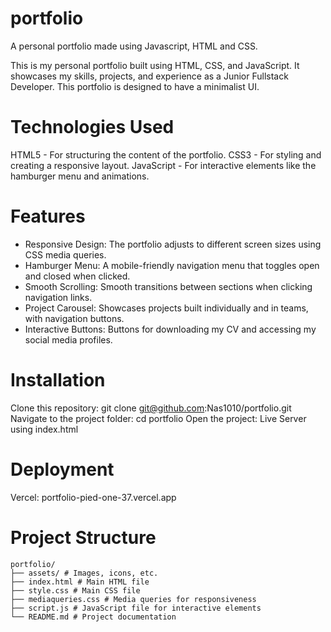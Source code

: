 # portfolio

A personal portfolio made using Javascript, HTML and CSS.

This is my personal portfolio built using HTML, CSS, and JavaScript. It showcases my skills, projects, and experience as a Junior Fullstack Developer. This portfolio is designed to have a minimalist UI. 

# Technologies Used

HTML5 - For structuring the content of the portfolio.
CSS3 - For styling and creating a responsive layout.
JavaScript - For interactive elements like the hamburger menu and animations.

# Features

- Responsive Design: The portfolio adjusts to different screen sizes using CSS media queries.
- Hamburger Menu: A mobile-friendly navigation menu that toggles open and closed when clicked.
- Smooth Scrolling: Smooth transitions between sections when clicking navigation links.
- Project Carousel: Showcases projects built individually and in teams, with navigation buttons.
- Interactive Buttons: Buttons for downloading my CV and accessing my social media profiles.

# Installation

Clone this repository: git clone git@github.com:Nas1010/portfolio.git
Navigate to the project folder: cd portfolio
Open the project: Live Server using index.html

# Deployment

Vercel: portfolio-pied-one-37.vercel.app

# Project Structure
```
portfolio/
├── assets/ # Images, icons, etc.
├── index.html # Main HTML file
├── style.css # Main CSS file
├── mediaqueries.css # Media queries for responsiveness
├── script.js # JavaScript file for interactive elements
└── README.md # Project documentation
```